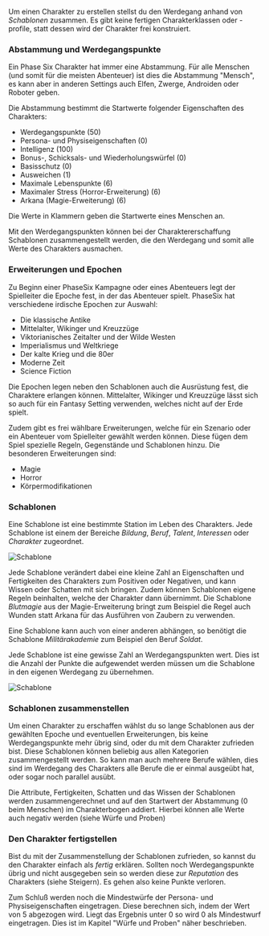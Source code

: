 Um einen Charakter zu erstellen stellst du den Werdegang anhand von
*Schablonen* zusammen. Es gibt keine fertigen Charakterklassen oder
-profile, statt dessen wird der Charakter frei konstruiert.

### Abstammung und Werdegangspunkte

Ein Phase Six Charakter hat immer eine Abstammung. Für alle Menschen
(und somit für die meisten Abenteuer) ist dies die Abstammung "Mensch",
es kann aber in anderen Settings auch Elfen, Zwerge, Androiden
oder Roboter geben. 

Die Abstammung bestimmt die Startwerte folgender Eigenschaften des Charakters:

* Werdegangspunkte (50)
* Persona- und Physiseigenschaften (0)
* Intelligenz (100)
* Bonus-, Schicksals- und Wiederholungswürfel (0)
* Basisschutz (0)
* Ausweichen (1)
* Maximale Lebenspunkte (6)
* Maximaler Stress (Horror-Erweiterung) (6)
* Arkana (Magie-Erweiterung) (6)

Die Werte in Klammern geben die Startwerte eines Menschen an.

Mit den Werdegangspunkten können bei der Charaktererschaffung
Schablonen zusammengestellt werden, die den Werdegang und somit alle
Werte des Charakters ausmachen. 

### Erweiterungen und Epochen

Zu Beginn einer PhaseSix Kampagne oder eines Abenteuers legt der 
Spielleiter die Epoche fest, in der das Abenteuer spielt. PhaseSix hat 
verschiedene irdische Epochen zur Auswahl:

* Die klassische Antike
* Mittelalter, Wikinger und Kreuzzüge
* Viktorianisches Zeitalter und der Wilde Westen
* Imperialismus und Weltkriege
* Der kalte Krieg und die 80er
* Moderne Zeit
* Science Fiction

Die Epochen legen neben den Schablonen auch die Ausrüstung fest, die 
Charaktere erlangen können. Mittelalter, Wikinger und Kreuzzüge lässt
sich so auch für ein Fantasy Setting verwenden, welches nicht auf der 
Erde spielt.

Zudem gibt es frei wählbare Erweiterungen, welche für ein Szenario oder
ein Abenteuer vom Spielleiter gewählt werden können. Diese fügen dem 
Spiel spezielle Regeln, Gegenstände und Schablonen hinzu. Die besonderen
Erweiterungen sind:

* Magie
* Horror
* Körpermodifikationen

### Schablonen

Eine Schablone ist eine bestimmte Station im Leben des Charakters.
Jede Schablone ist einem der Bereiche *Bildung*, *Beruf*, *Talent*,
*Interessen* oder *Charakter* zugeordnet. 

![Schablone](img/template.png "Schablone")

Jede Schablone verändert dabei eine kleine Zahl an Eigenschaften und
Fertigkeiten des Charakters zum Positiven oder Negativen, und kann
Wissen oder Schatten mit sich bringen. Zudem können Schablonen
eigene Regeln beinhalten, welche der Charakter dann übernimmt. Die 
Schablone *Blutmagie* aus der Magie-Erweiterung bringt zum Beispiel
die Regel auch Wunden statt Arkana für das Ausführen von Zaubern
zu verwenden.

Eine Schablone kann auch von einer anderen abhängen, so benötigt
die Schablone *Militärakademie* zum Beispiel den Beruf *Soldat*.

Jede Schablone ist eine gewisse Zahl an Werdegangspunkten wert.
Dies ist die Anzahl der Punkte die aufgewendet werden müssen um die
Schablone in den eigenen Werdegang zu übernehmen. 

![Schablone](img/template1.png "Schablone")

### Schablonen zusammenstellen

Um einen Charakter zu erschaffen wählst du so lange Schablonen aus der
gewählten Epoche und eventuellen Erweiterungen, bis
keine Werdegangspunkte mehr übrig sind, oder du mit dem Charakter
zufrieden bist. Diese Schablonen können beliebig aus allen
Kategorien zusammengestellt werden. So kann man auch mehrere Berufe 
wählen, dies sind im Werdegang des Charakters alle Berufe die er einmal
ausgeübt hat, oder sogar noch parallel ausübt. 

Die Attribute, Fertigkeiten, Schatten und das Wissen der Schablonen
werden zusammengerechnet und auf den Startwert der Abstammung (0 beim Menschen) im Charakterbogen addiert. Hierbei können alle Werte auch negativ werden (siehe Würfe und Proben)

### Den Charakter fertigstellen

Bist du mit der Zusammenstellung der Schablonen zufrieden, so kannst
du den Charakter einfach als *fertig* erklären. Sollten noch
Werdegangspunkte übrig und nicht ausgegeben sein so werden diese zur
*Reputation* des Charakters (siehe Steigern). Es gehen also keine Punkte
verloren. 

Zum Schluß werden noch die Mindestwürfe der Persona- und Physiseigenschaften eingetragen. Diese berechnen sich, indem der Wert von 5 abgezogen wird. Liegt das Ergebnis unter 0 so wird 0 als Mindestwurf eingetragen. Dies ist im Kapitel "Würfe und Proben" näher beschrieben.
